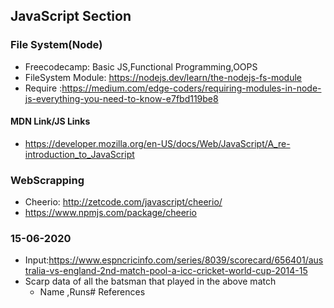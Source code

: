 ## JavaScript Section
### File System(Node)
* Freecodecamp: Basic JS,Functional Programming,OOPS
* FileSystem Module: https://nodejs.dev/learn/the-nodejs-fs-module
* Require :https://medium.com/edge-coders/requiring-modules-in-node-js-everything-you-need-to-know-e7fbd119be8
#### MDN Link/JS Links
* https://developer.mozilla.org/en-US/docs/Web/JavaScript/A_re-introduction_to_JavaScript
### WebScrapping
* Cheerio: http://zetcode.com/javascript/cheerio/
* https://www.npmjs.com/package/cheerio
### 15-06-2020 
* Input:https://www.espncricinfo.com/series/8039/scorecard/656401/australia-vs-england-2nd-match-pool-a-icc-cricket-world-cup-2014-15
* Scarp data of all the batsman that played in the above match 
    * Name ,Runs# References